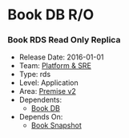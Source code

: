 # Book DB R/O
### Book RDS Read Only Replica
* Release Date: 2016-01-01
* Team: [Platform & SRE](../teams/platform.md)
* Type: rds
* Level: Application
* Area: [Premise v2](../areas/v2.png)
* Dependents:
  * [Book DB](book.md)
* Depends On:
  * [Book Snapshot](book-snapshot.md)
